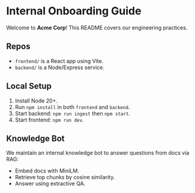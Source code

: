 # Internal Onboarding Guide

Welcome to **Acme Corp**! This README covers our engineering practices.

## Repos
- `frontend/` is a React app using Vite.
- `backend/` is a Node/Express service.

## Local Setup
1. Install Node 20+.
2. Run `npm install` in both `frontend` and `backend`.
3. Start backend: `npm run ingest` then `npm start`.
4. Start frontend: `npm run dev`.

## Knowledge Bot
We maintain an internal knowledge bot to answer questions from docs via RAG:
- Embed docs with MiniLM.
- Retrieve top chunks by cosine similarity.
- Answer using extractive QA.
